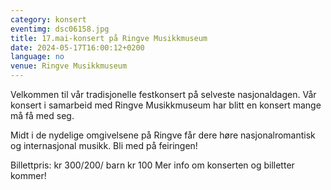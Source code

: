 ```yaml
---
category: konsert
eventimg: dsc06158.jpg
title: 17.mai-konsert på Ringve Musikkmuseum
date: 2024-05-17T16:00:12+0200
language: no
venue: Ringve Musikkmuseum
---
```

V﻿elkommen til vår tradisjonelle festkonsert på selveste nasjonaldagen. 
V﻿år konsert i samarbeid med Ringve Musikkmuseum har blitt en konsert mange må få med seg.

M﻿idt i de nydelige omgivelsene på Ringve får dere høre nasjonalromantisk og internasjonal musikk. Bli med på feiringen!

B﻿illettpris: kr 300/200/ barn kr 100
M﻿er info om konserten og billetter kommer!
